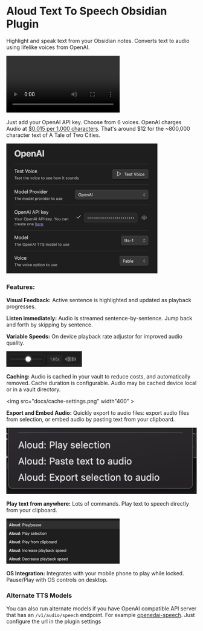 # Aloud Text To Speech Obsidian Plugin

Highlight and speak text from your Obsidian notes. Converts text to audio using lifelike voices from OpenAI.

<video src="https://github.com/adrianlyjak/obsidian-aloud-tts/assets/2024018/6e673350-0cf2-4820-bca1-3f36cd3a24f6" ></video>

Just add your OpenAI API key. Choose from 6 voices. OpenAI charges Audio at [$0.015 per 1,000 characters](https://openai.com/pricing). That's around $12 for the ~800,000 character text of A Tale of Two Cities.

<img alt="Settings View" src="./docs/settings-example.png" width="400p" ></img>

### Features:

**Visual Feedback:** Active sentence is highlighted and updated as playback progresses.

**Listen immediately:** Audio is streamed sentence-by-sentence. Jump back and forth by skipping by sentence.

**Variable Speeds:** On device playback rate adjustor for improved audio quality.

<img src="docs/variable-speeds.png" width="200" ></img>

**Caching:** Audio is cached in your vault to reduce costs, and automatically removed. Cache duration is configurable. Audio may be cached device local or in a vault directory.

<img src="docs/cache-settings.png" width"400" ></img>

**Export and Embed Audio:** Quickly export to audio files: export audio files from selection, or embed audio by pasting text from your clipboard.

<img src="docs/right-click-menu.png" max="300" ></img>

**Play text from anywhere:** Lots of commands. Play text to speech directly from your clipboard.

<img src="docs/commands.png" width="300" ></img>

**OS Integration:** Integrates with your mobile phone to play while locked. Pause/Play with OS controls on desktop.

### Alternate TTS Models

You can also run alternate models if you have OpenAI compatible API server that has an `/v1/audio/speech` endpoint. For example [openedai-speech](https://github.com/matatonic/openedai-speech). Just configure the url in the plugin settings
